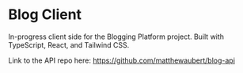 # Blog Client

In-progress client side for the Blogging Platform project. Built with TypeScript, React, and Tailwind CSS.

Link to the API repo here: https://github.com/matthewaubert/blog-api
